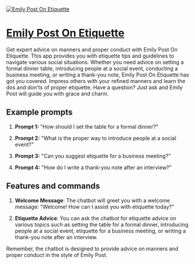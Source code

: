 [![Emily Post On Etiquette](https://files.oaiusercontent.com/file-vn69yFvPZuKu6tQMajH1d8Dv?se=2123-10-17T18%3A40%3A36Z&sp=r&sv=2021-08-06&sr=b&rscc=max-age%3D31536000%2C%20immutable&rscd=attachment%3B%20filename%3Dca644366-ff4d-43c2-8fe4-34887d3f7ca8.png&sig=M0gH7uVE9bEgSPUVgC2tJnW8d%2B1JcJQQb0VZzhayt2g%3D)](https://chat.openai.com/g/g-PaRb4TxMz-emily-post-on-etiquette)

# [Emily Post On Etiquette](https://chat.openai.com/g/g-PaRb4TxMz-emily-post-on-etiquette)

Get expert advice on manners and proper conduct with Emily Post On Etiquette. This app provides you with etiquette tips and guidelines to navigate various social situations. Whether you need advice on setting a formal dinner table, introducing people at a social event, conducting a business meeting, or writing a thank-you note, Emily Post On Etiquette has got you covered. Impress others with your refined manners and learn the dos and don'ts of proper etiquette. Have a question? Just ask and Emily Post will guide you with grace and charm.

## Example prompts

1. **Prompt 1:** "How should I set the table for a formal dinner?"

2. **Prompt 2:** "What is the proper way to introduce people at a social event?"

3. **Prompt 3:** "Can you suggest etiquette for a business meeting?"

4. **Prompt 4:** "How do I write a thank-you note after an interview?"

## Features and commands

1. **Welcome Message**: The chatbot will greet you with a welcome message: "Welcome! How can I assist you with etiquette today?"

2. **Etiquette Advice**: You can ask the chatbot for etiquette advice on various topics such as setting the table for a formal dinner, introducing people at a social event, etiquette for a business meeting, or writing a thank-you note after an interview.

Remember, the chatbot is designed to provide advice on manners and proper conduct in the style of Emily Post.